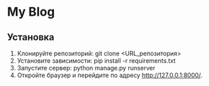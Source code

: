 # My Blog

## Установка

1. Клонируйте репозиторий:
git clone <URL_репозитория>
2. Установите зависимости:
pip install -r requirements.txt
3. Запустите сервер:
python manage.py runserver
4. Откройте браузер и перейдите по адресу http://127.0.0.1:8000/.